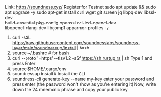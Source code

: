 Link: https://soundness.xyz/
Register for Testnet
sudo apt update && sudo apt upgrade -y
sudo apt-get install curl wget git screen jq libpq-dev libssl-dev \
build-essential pkg-config openssl ocl-icd-opencl-dev \
libopencl-clang-dev libgomp1 apparmor-profiles -y
1. curl -sSL https://raw.githubusercontent.com/soundnesslabs/soundness-layer/main/soundnessup/install | bash
2. source ~/.bashrc # for bash
3. curl --proto '=https' --tlsv1.2 -sSf https://sh.rustup.rs | sh
Type 1 and press Enter
4. source $HOME/.cargo/env
5. soundnessup install # Install the CLI
6. soundness-cli generate-key --name my-key
enter your password and press enter (the password won't show as you're entering it) Now, write down the 24 mnemonic phrase and copy your public key

